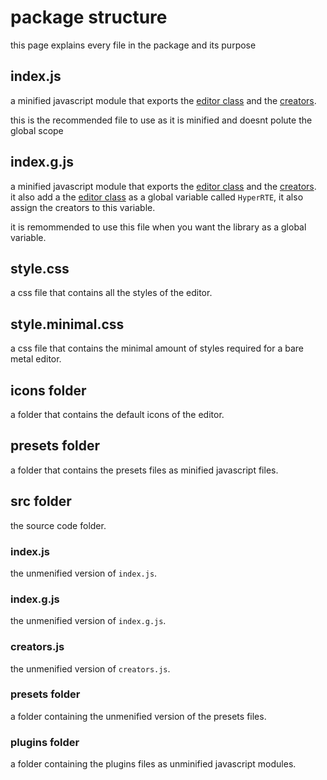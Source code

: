# package structure
this page explains every file in the package and its purpose

## index.js
a minified javascript module that exports the [editor class](editor-class.md) and the [creators](creators.md).

this is the recommended file to use as it is minified and doesnt polute the global scope

## index.g.js
a minified javascript module that exports the [editor class](editor-class.md) and the [creators](creators.md).  
it also add a the [editor class](editor-class.md) as a global variable called `HyperRTE`, it also assign the creators to this variable.

it is remommended to use this file when you want the library as a global variable.

## style.css
a css file that contains all the styles of the editor.

## style.minimal.css
a css file that contains the minimal amount of styles required for a bare metal editor.

## icons folder
a folder that contains the default icons of the editor.

## presets folder
a folder that contains the presets files as minified javascript files.

## src folder
the source code folder.

### index.js
the unmenified version of `index.js`.

### index.g.js
the unmenified version of `index.g.js`.

### creators.js
the unmenified version of `creators.js`.

### presets folder
a folder containing the unmenified version of the presets files.

### plugins folder
a folder containing the plugins files as unminified javascript modules.